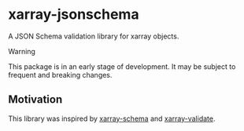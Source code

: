 # xarray-jsonschema

A JSON Schema validation library for xarray objects. 

> [!WARNING]  
> This package is in an early stage of development. It may be subject to frequent and breaking changes.

## Motivation

This library was inspired by [xarray-schema](https://github.com/xarray-contrib/xarray-schema) and [xarray-validate](https://github.com/leroyvn/xarray-validate). 
